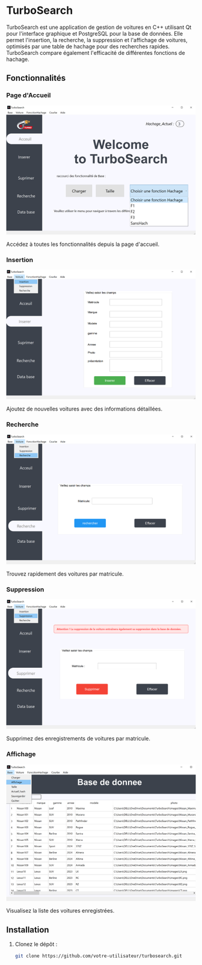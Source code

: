 # TurboSearch

TurboSearch est une application de gestion de voitures en C++ utilisant Qt pour l'interface graphique et PostgreSQL pour la base de données. Elle permet l'insertion, la recherche, la suppression et l'affichage de voitures, optimisés par une table de hachage pour des recherches rapides. TurboSearch compare également l'efficacité de différentes fonctions de hachage.

## Fonctionnalités

### Page d'Accueil

![Page d'Accueil](images/page_accueil.png)

Accédez à toutes les fonctionnalités depuis la page d'accueil.

### Insertion

![Insertion](images/page_insertion.png)

Ajoutez de nouvelles voitures avec des informations détaillées.

### Recherche

![Recherche](images/page_recherche.png)

Trouvez rapidement des voitures par matricule.

### Suppression

![Suppression](images/page_suppression.png)

Supprimez des enregistrements de voitures par matricule.

### Affichage

![Affichage](images/visualisation_donnees.png)

Visualisez la liste des voitures enregistrées.



## Installation

1. Clonez le dépôt :
   ```sh
   git clone https://github.com/votre-utilisateur/turbosearch.git

